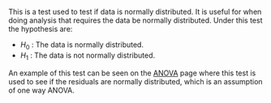 This is a test used to test if data is normally distributed. It is useful for when doing analysis that requires the data be normally distributed. Under this test the hypothesis are: 

- $H_0$ : The data is normally distributed. 
- $H_1$ : The data is not normally distributed. 

An example of this test can be seen on the [ANOVA](ANOVA.md) page where this test is used to see if the residuals are normally distributed, which is an assumption of one way ANOVA. 